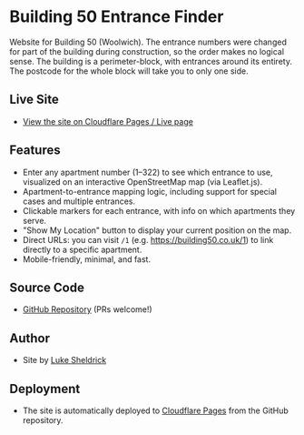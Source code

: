 # Building 50 Entrance Finder

Website for Building 50 (Woolwich). The entrance numbers were changed for part of the building during construction, so the order makes no logical sense. The building is a perimeter-block, with entrances around its entirety. The postcode for the whole block will take you to only one side.

## Live Site

- [View the site on Cloudflare Pages / Live page](https://building50.co.uk)

## Features

- Enter any apartment number (1–322) to see which entrance to use, visualized on an interactive OpenStreetMap map (via Leaflet.js).
- Apartment-to-entrance mapping logic, including support for special cases and multiple entrances.
- Clickable markers for each entrance, with info on which apartments they serve.
- "Show My Location" button to display your current position on the map.
- Direct URLs: you can visit `/1` (e.g. https://building50.co.uk/1) to link directly to a specific apartment.
- Mobile-friendly, minimal, and fast.

## Source Code

- [GitHub Repository](https://github.com/an0key/building50) (PRs welcome!)

## Author

- Site by [Luke Sheldrick](https://luke.sheldrick.co.uk)

## Deployment

- The site is automatically deployed to [Cloudflare Pages](https://pages.cloudflare.com/) from the GitHub repository.

